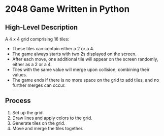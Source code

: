 # 2048 Game Written in Python

## High-Level Description

A 4 x 4 grid comprising 16 tiles:

- These tiles can contain either a 2 or a 4.
- The game always starts with two 2s displayed on the screen.
- After each move, one additional tile will appear on the screen randomly, either as a 2 or a 4.
- Tiles with the same value will merge upon collision, combining their values.
- The game ends if there is no more space on the grid to add tiles, and no further merges can occur.

## Process

1. Set up the grid.
2. Draw lines and apply colors to the grid.
3. Generate tiles on the grid.
4. Move and merge the tiles together.
